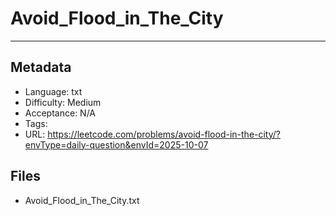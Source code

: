 # Avoid_Flood_in_The_City

---

## Metadata

- Language: txt
- Difficulty: Medium
- Acceptance: N/A
- Tags: 
- URL: https://leetcode.com/problems/avoid-flood-in-the-city/?envType=daily-question&envId=2025-10-07

## Files

- Avoid_Flood_in_The_City.txt
